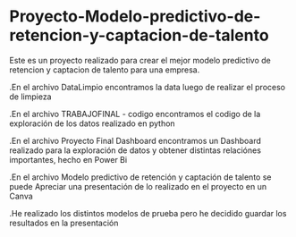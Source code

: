# Proyecto-Modelo-predictivo-de-retencion-y-captacion-de-talento
Este es un proyecto realizado para crear el mejor modelo predictivo de retencion y captacion de talento para una empresa.

.En el archivo DataLimpio encontramos la data luego de realizar el proceso de limpieza

.En el archivo TRABAJOFINAL - codigo encontramos el codigo de la exploración de los datos realizado en python

.En el archivo Proyecto Final Dashboard encontramos un Dashboard realizado para la exploración de datos y obtener distintas relaciónes importantes, hecho en Power Bi

.En el archivo Modelo predictivo de retención y captación de talento se puede Apreciar una presentación de lo realizado en el proyecto en un Canva

.He realizado los distintos modelos de prueba pero he decidido guardar los resultados en la presentación
